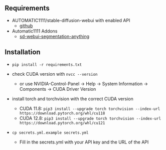 

## Requirements
- AUTOMATIC1111/stable-diffusion-webui with enabled API
    - [github](https://github.com/AUTOMATIC1111/stable-diffusion-webui)
- Automatic1111 Addons
    - [sd-webui-segmentation-anything](https://github.com/continue-revolution/sd-webui-segment-anything)
    
## Installation
- `pip install -r requirements.txt`
- check CUDA version with `nvcc --version`
   - or use NVIDIA-Control-Panel -> Help -> System Information -> Components -> CUDA Driver Version
- install torch and torchvision with the correct CUDA version
   - CUDA 11.8: `pip3 install --upgrade torch torchvision --index-url https://download.pytorch.org/whl/cu118`
   - CUDA 12.8: `pip3 install --upgrade torch torchvision --index-url https://download.pytorch.org/whl/cu121`


- `cp secrets.yml.example secrets.yml`
   - Fill in the secrets.yml with your API key and the URL of the API

